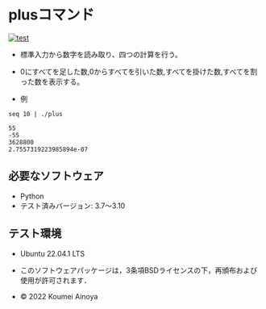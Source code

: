# plusコマンド
[![test](https://github.com/Kome-cyber/robosys2022/actions/workflows/test.yml/badge.svg)](https://github.com/Kome-cyber/robosys2022/actions/workflows/test.yml)

* 標準入力から数字を読み取り、四つの計算を行う。
* 0にすべてを足した数,0からすべてを引いた数,すべてを掛けた数,すべてを割った数を表示する。

* 例
```
seq 10 | ./plus
```
```
55
-55
3628800
2.7557319223985894e-07
```
## 必要なソフトウェア
* Python
 * テスト済みバージョン: 3.7～3.10
## テスト環境
* Ubuntu 22.04.1 LTS

 * このソフトウェアパッケージは，3条項BSDライセンスの下，再頒布および使用が許可されます．
  * © 2022 Koumei Ainoya

